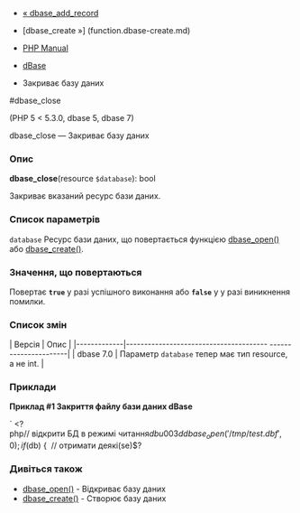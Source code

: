 - [« dbase_add_record](function.dbase-add-record.md)
- [dbase_create »] (function.dbase-create.md)

- [PHP Manual](index.md)
- [dBase](ref.dbase.md)
- Закриває базу даних

#dbase_close

(PHP 5 \< 5.3.0, dbase 5, dbase 7)

dbase_close — Закриває базу даних

### Опис

**dbase_close**(resource `$database`): bool

Закриває вказаний ресурс бази даних.

### Список параметрів

`database`
Ресурс бази даних, що повертається функцією
[dbase_open()](function.dbase-open.md) або
[dbase_create()](function.dbase-create.md).

### Значення, що повертаються

Повертає **`true`** у разі успішного виконання або **`false`** у
у разі виникнення помилки.

### Список змін

| Версія | Опис |
|-------------|--------------------------------------- ----------------------|
| dbase 7.0 | Параметр `database` тепер має тип resource, а не int. |

### Приклади

**Приклад #1 Закриття файлу бази даних dBase**

` <?php// відкрити БД в режимі читання$db u003d dbase_open('/tmp/test.dbf', 0);if ($db) {  // отримати деякі(se)$?

### Дивіться також

- [dbase_open()](function.dbase-open.md) - Відкриває базу даних
- [dbase_create()](function.dbase-create.md) - Створює базу даних
